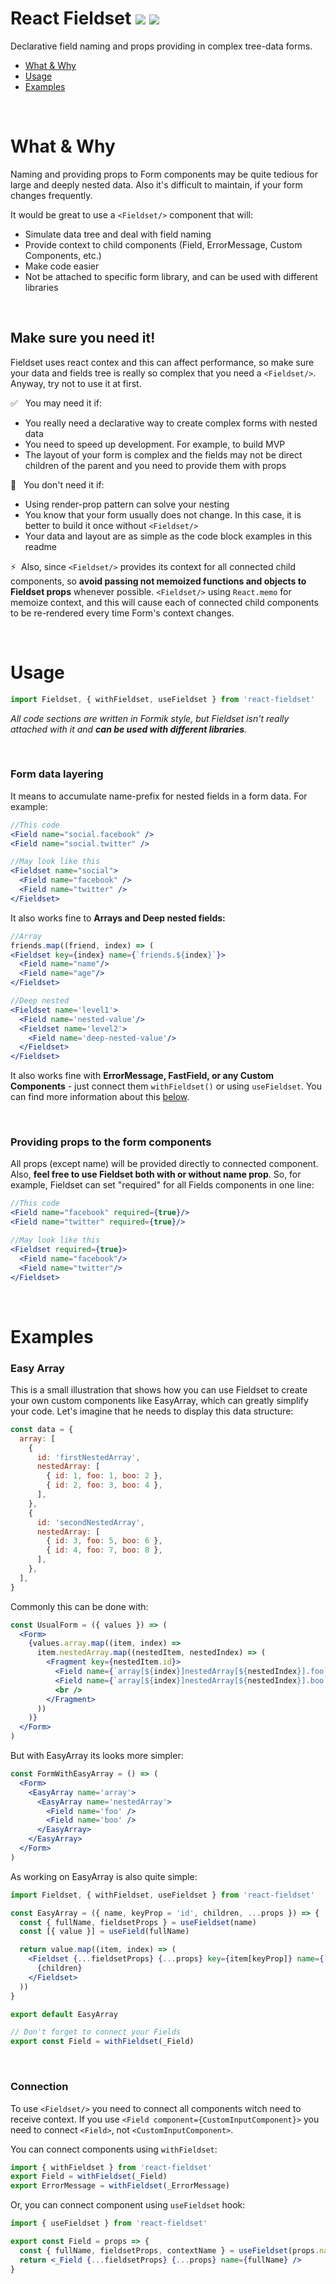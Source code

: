# React Fieldset [![](https://img.shields.io/npm/v/react-fieldset.svg?style=flat)](https://www.npmjs.com/package/react-fieldset) ![](https://img.shields.io/bundlephobia/minzip/react-fieldset.svg?style=flat)

Declarative field naming and props providing in complex tree-data forms.

- [What & Why](#what-&-why)
- [Usage](#usage)
- [Examples](#examples)

<br/>

# What & Why

Naming and providing props to Form components may be quite tedious for large and deeply nested data. Also it's difficult to maintain, if your form changes frequently.

It would be great to use a `<Fieldset/>` component that will:

- Simulate data tree and deal with field naming
- Provide context to child components (Field, ErrorMessage, Custom Components, etc.)
- Make code easier
- Not be attached to specific form library, and can be used with different libraries

<br/>

## Make sure you need it!

Fieldset uses react contex and this can affect performance, so make sure your data and fields tree is really so complex that you need a `<Fieldset/>`. Anyway, try not to use it at first.

✅ &nbsp; You may need it if:

- You really need a declarative way to create complex forms with nested data
- You need to speed up development. For example, to build MVP
- The layout of your form is complex and the fields may not be direct children of the parent and you need to provide them with props

🚫 &nbsp; You don't need it if:

- Using render-prop pattern can solve your nesting
- You know that your form usually does not change. In this case, it is better to build it once without `<Fieldset/>`
- Your data and layout are as simple as the code block examples in this readme

⚡&nbsp; Also, since `<Fieldset/>` provides its context for all connected child components, so **avoid passing not memoized functions and objects to Fieldset props** whenever possible. `<Fieldset/>` using `React.memo` for memoize context, and this will cause each of connected child components to be re-rendered every time Form's context changes.

<br/>

# Usage

```jsx
import Fieldset, { withFieldset, useFieldset } from 'react-fieldset'
```
_All code sections are written in Formik style, but Fieldset isn't really attached with it and **can be used with different libraries**._

<br/>

### Form data layering

It means to accumulate name-prefix for nested fields in a form data. For example:

```jsx
//This code
<Field name="social.facebook" />
<Field name="social.twitter" />

//May look like this
<Fieldset name="social">
  <Field name="facebook" />
  <Field name="twitter" />
</Fieldset>
```

It also works fine to **Arrays and Deep nested fields:**

```jsx
//Array
friends.map((friend, index) => (
<Fieldset key={index} name={`friends.${index}`}>
  <Field name="name"/>
  <Field name="age"/>
</Fieldset>

//Deep nested
<Fieldset name='level1'>
  <Field name='nested-value'/>
  <Fieldset name='level2'>
    <Field name='deep-nested-value'/>
  </Fieldset>
</Fieldset>
```

It also works fine with **ErrorMessage, FastField, or any Custom Components** - just connect them `withFieldset()` or using `useFieldset`. You can find more information about this [below](#connection).

<br/>

### Providing props to the form components

All props (except name) will be provided directly to connected component. Also, **feel free to use Fieldset both with or without name prop**. So, for example, Fieldset can set "required" for all Fields components in one line:

```jsx
//This code
<Field name="facebook" required={true}/>
<Field name="twitter" required={true}/>

//May look like this
<Fieldset required={true}>
  <Field name="facebook"/>
  <Field name="twitter"/>
</Fieldset>

```

<br/>

# Examples

### Easy Array

This is a small illustration that shows how you can use Fieldset to create your own custom components like EasyArray, which can greatly simplify your code. Let's imagine that he needs to display this data structure:

```javascript
const data = {
  array: [
    {
      id: 'firstNestedArray',
      nestedArray: [
        { id: 1, foo: 1, boo: 2 },
        { id: 2, foo: 3, boo: 4 },
      ],
    },
    {
      id: 'secondNestedArray',
      nestedArray: [
        { id: 3, foo: 5, boo: 6 },
        { id: 4, foo: 7, boo: 8 },
      ],
    },
  ],
}
```

Commonly this can be done with:

```jsx
const UsualForm = ({ values }) => (
  <Form>
    {values.array.map((item, index) =>
      item.nestedArray.map((nestedItem, nestedIndex) => (
        <Fragment key={nestedItem.id}>
          <Field name={`array[${index}]nestedArray[${nestedIndex}].foo`} />
          <Field name={`array[${index}]nestedArray[${nestedIndex}].boo`} />
          <br />
        </Fragment>
      ))
    )}
  </Form>
)
```

But with EasyArray its looks more simpler:

```jsx
const FormWithEasyArray = () => (
  <Form>
    <EasyArray name='array'>
      <EasyArray name='nestedArray'>
        <Field name='foo' />
        <Field name='boo' />
      </EasyArray>
    </EasyArray>
  </Form>
)
```

As working on EasyArray is also quite simple:

```jsx
import Fieldset, { withFieldset, useFieldset } from 'react-fieldset'

const EasyArray = ({ name, keyProp = 'id', children, ...props }) => {
  const { fullName, fieldsetProps } = useFieldset(name)
  const [{ value }] = useField(fullName)

  return value.map((item, index) => (
    <Fieldset {...fieldsetProps} {...props} key={item[keyProp]} name={`${name}[${index}]`}>
      {children}
    </Fieldset>
  ))
}

export default EasyArray

// Don't forget to connect your Fields
export const Field = withFieldset(_Field)
```

<br/>

### Connection

To use `<Fieldset/>` you need to connect all components witch need to receive context. If you use `<Field component={CustomInputComponent}>` you need to connect `<Field>`, not `<CustomInputComponent>`.

You can connect components using `withFieldset`:

```jsx
import { withFieldset } from 'react-fieldset'
export Field = withFieldset(_Field)
export ErrorMessage = withFieldset(_ErrorMessage)
```

Or, you can connect component using `useFieldset` hook:

```jsx
import { useFieldset } from 'react-fieldset'

export const Field = props => {
  const { fullName, fieldsetProps, contextName } = useFieldset(props.name)
  return <_Field {...fieldsetProps} {...props} name={fullName} />
}
```
